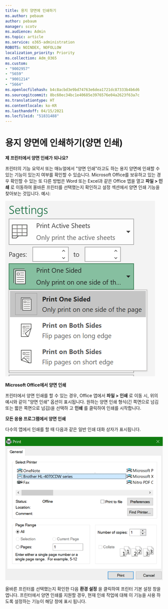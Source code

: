 ```yaml
---
title: 용지 양면에 인쇄하기
ms.author: pebaum
author: pebaum
manager: scotv
ms.audience: Admin
ms.topic: article
ms.service: o365-administration
ROBOTS: NOINDEX, NOFOLLOW
localization_priority: Priority
ms.collection: Adm_O365
ms.custom:
- "9002957"
- "5659"
- "9001214"
- "5664"
ms.openlocfilehash: b4c8acbd3e9bd74763e6dea1721dc87333b4b6d6
ms.sourcegitcommit: 8bc60ec34bc1e40685e3976576e04a2623f63a7c
ms.translationtype: HT
ms.contentlocale: ko-KR
ms.lasthandoff: 04/15/2021
ms.locfileid: "51831488"
---
```

# <a name="printing-on-both-sides-of-paper-duplex-printing"></a>용지 양면에 인쇄하기(양면 인쇄)

**제 프린터에서 양면 인쇄가 되나요?**

프린터의 기능 요약서 또는 매뉴얼에서 "양면 인쇄"라고도 하는 용지 양면에 인쇄할 수 있는 기능이 있는지 여부를 확인할 수 있습니다. Microsoft Office를 보유하고 있는 경우 확인할 수 있는 또 다른 방법은 Word 또는 Excel과 같은 Office 앱을 열고 **파일 > 인쇄** 로 이동하여 올바른 프린터를 선택했는지 확인하고 설정 섹션에서 양면 인쇄 기능을 찾아보는 것입니다. 예시: 

![프린터 설정](media/print-settings.png)

**Microsoft Office에서 양면 인쇄**

프린터에서 양면 인쇄를 할 수 있는 경우, Office 앱에서 **파일 > 인쇄** 로 이동 시, 위의 예시와 같이 "양면 인쇄" 옵션이 표시됩니다.  원하는 양면 인쇄 형식(긴 쪽면으로 넘김 또는 짧은 쪽면으로 넘김)을 선택하 고 **인쇄** 를 클릭하여 인쇄를 시작합니다.

**모든 응용 프로그램에서 양면 인쇄**

다수의 앱에서 인쇄를 할 때 다음과 같은 일반 인쇄 대화 상자가 표시됩니다. 

![인쇄 대화 상자](media/print-dialog.png)

올바른 프린터를 선택했는지 확인한 다음 **환경 설정** 을 클릭하여 프린터 기본 설정 창을 엽니다. 프린터에서 양면 인쇄를 지원할 경우, 현재 인쇄 작업에 대해 이 기능을 사용 하도록 설정하는 기능이 해당 창에 표시 됩니다.
